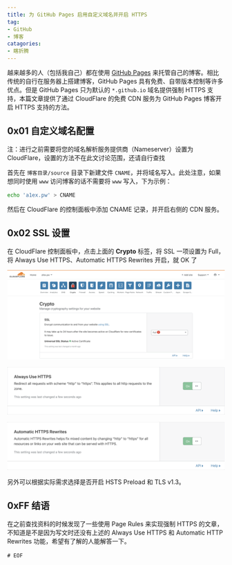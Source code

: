 ```yaml
---
title: 为 GitHub Pages 启用自定义域名并开启 HTTPS
tag:
- GitHub
- 博客
catagories:
- 瞎折腾
---
```


越来越多的人（包括我自己）都在使用 [GitHub Pages](https://pages.github.com) 来托管自己的博客。相比传统的自行在服务器上搭建博客，GitHub Pages 具有免费、自带版本控制等许多优点。但是 GitHub Pages 只为默认的 `*.github.io` 域名提供强制 HTTPS 支持，本篇文章提供了通过 CloudFlare 的免费 CDN 服务为 GitHub Pages 博客开启 HTTPS 支持的方法。

<!-- more -->

## 0x01 自定义域名配置

注：进行之前需要将您的域名解析服务提供商（Nameserver）设置为 CloudFlare，设置的方法不在此文讨论范围，还请自行查找

首先在 `博客目录/source` 目录下新建文件 `CNAME`，并将域名写入。此处注意，如果想同时使用 `www` 访问博客的话不需要将 `www` 写入，下为示例：

```bash
echo 'a1ex.pw' > CNAME
```

然后在 CloudFlare 的控制面板中添加 CNAME 记录，并开启右侧的 CDN 服务。

## 0x02 SSL 设置

在 CloudFlare 控制面板中，点击上面的 **Crypto** 标签，将 SSL 一项设置为 Full，将 Always Use HTTPS、Automatic HTTPS Rewrites 开启，就 OK 了

![Pic 01 开启 SSL](/img/190417_enable_ssl.png)

![Pic 02 Always Use HTTPS](/img/190417_always_use_https.png)

![Pic 03 Automatic HTTP Rewrites](/img/190417_automatic_http_rewrites.png)

另外可以根据实际需求选择是否开启 HSTS Preload 和 TLS v1.3。

## 0xFF 结语

在之前查找资料的时候发现了一些使用 Page Rules 来实现强制 HTTPS 的文章，不知道是不是因为写文时还没有上述的 Always Use HTTPS 和 Automatic HTTP Rewrites 功能，希望有了解的人能解答一下。

`# EOF`